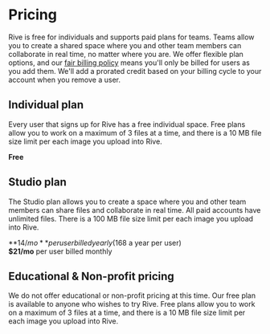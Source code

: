 # Pricing

Rive is free for individuals and supports paid plans for teams. Teams allow you to create a shared space where you and other team members can collaborate in real time, no matter where you are. We offer flexible plan options, and our [fair billing policy](fair-billing-policy.md) means you'll only be billed for users as you add them. We'll add a prorated credit based on your billing cycle to your account when you remove a user.

## Individual plan

Every user that signs up for Rive has a free individual space. Free plans allow you to work on a maximum of 3 files at a time, and there is a 10 MB file size limit per each image you upload into Rive.

**Free**

## Studio plan

The Studio plan allows you to create a space where you and other team members can share files and collaborate in real time. All paid accounts have unlimited files. There is a 100 MB file size limit per each image you upload into Rive.

**$14/mo** per user billed yearly ($168 a year per user)\
**$21/mo** per user billed monthly

## Educational & Non-profit pricing

We do not offer educational or non-profit pricing at this time. Our free plan is available to anyone who wishes to try Rive. Free plans allow you to work on a maximum of 3 files at a time, and there is a 10 MB file size limit per each image you upload into Rive.

